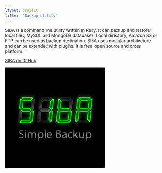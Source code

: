```yaml
---
layout: project
title:  "Backup utility"
---
```


SIBA is a command line utility written in Ruby. It can backup and restore local files, MySQL and MongoDB databases. Local directory, Amazon S3 or FTP can be used as backup destination. SIBA uses modular architecture and can be extended with plugins. It is free, open source and cross platform.

[SIBA on GitHub](//github.com/evgenyneu/siba)

<img src='/image/projects/siba.png' title='Backup utility' class='isMax100PercentWide'>
